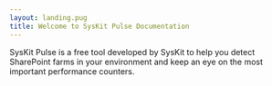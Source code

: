 ```yaml
---
layout: landing.pug
title: Welcome to SysKit Pulse Documentation 
---
```


SysKit Pulse is a free tool developed by SysKit to help you detect SharePoint farms in your environment and keep an eye on the most important performance counters.
